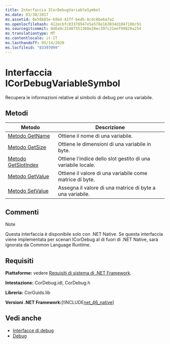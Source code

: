 ```yaml
---
title: Interfaccia ICorDebugVariableSymbol
ms.date: 03/30/2017
ms.assetid: 0e58b85e-69bd-41ff-bedb-8cdc8be6a7a2
ms.openlocfilehash: 412ecbfc03378947e5a578e163034d104718bc91
ms.sourcegitcommit: 046a9c22487551360e20ec39fc21eef99820a254
ms.translationtype: MT
ms.contentlocale: it-IT
ms.lasthandoff: 05/14/2020
ms.locfileid: "83397099"
---
```

# <a name="icordebugvariablesymbol-interface"></a>Interfaccia ICorDebugVariableSymbol
Recupera le informazioni relative al simbolo di debug per una variabile.  
  
## <a name="methods"></a>Metodi  
  
|Metodo|Descrizione|  
|------------|-----------------|  
|[Metodo GetName](icordebugvariablesymbol-getname-method.md)|Ottiene il nome di una variabile.|  
|[Metodo GetSize](icordebugvariablesymbol-getsize-method.md)|Ottiene le dimensioni di una variabile in byte.|  
|[Metodo GetSlotIndex](icordebugvariablesymbol-getslotindex-method.md)|Ottiene l'indice dello slot gestito di una variabile locale.|  
|[Metodo GetValue](icordebugvariablesymbol-getvalue-method.md)|Ottiene il valore di una variabile come matrice di byte.|  
|[Metodo SetValue](icordebugvariablesymbol-setvalue-method.md)|Assegna il valore di una matrice di byte a una variabile.|  
  
## <a name="remarks"></a>Commenti  
  
> [!NOTE]
> Questa interfaccia è disponibile solo con .NET Native. Se questa interfaccia viene implementata per scenari ICorDebug al di fuori di .NET Native, sarà ignorata da Common Language Runtime.  
  
## <a name="requirements"></a>Requisiti  
 **Piattaforme:** vedere [Requisiti di sistema di .NET Framework](../../get-started/system-requirements.md).  
  
 **Intestazione:** CorDebug.idl, CorDebug.h  
  
 **Libreria:** CorGuids.lib  
  
 **Versioni .NET Framework:**[!INCLUDE[net_46_native](../../../../includes/net-46-native-md.md)]  
  
## <a name="see-also"></a>Vedi anche

- [Interfacce di debug](debugging-interfaces.md)
- [Debug](index.md)
